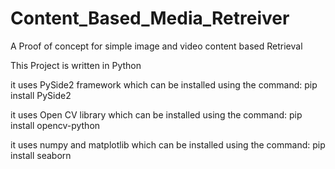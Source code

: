 # Content_Based_Media_Retreiver
A Proof of concept for simple image and video content based Retrieval


This Project is written in Python

it uses PySide2 framework which can be installed using the command:
pip install PySide2

it uses Open CV library which can be installed using the command:
pip install opencv-python

it uses numpy and matplotlib which can be installed using the command:
pip install seaborn
